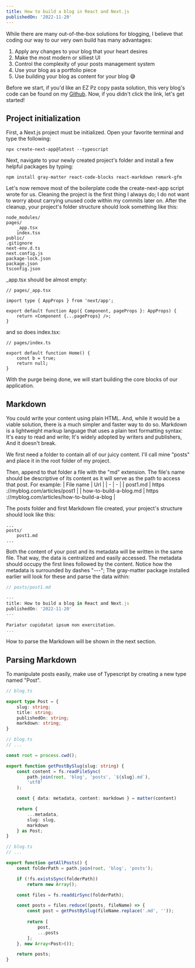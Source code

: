 ```yaml
---
title: How to build a blog in React and Next.js
publishedOn: '2022-11-20'
---
```


While there are many out-of-the-box solutions for blogging, I believe that coding our way to our very own build has many advantages:

1. Apply any changes to your blog that your heart desires
2. Make the most modern or silliest UI
3. Control the complexity of your posts management system
4. Use your blog as a portfolio piece
5. Use building your blog as content for your blog 😅

Before we start, if you'd like an EZ Pz copy pasta solution, this very blog's code can be found on my [Github](https://github.com/waaverecords/michael.nadeau.dev). Now, if you didn't click the link, let's get started!

## Project initialization

First, a Next.js project must be initialized. Open your favorite terminal and type the following:
```
npx create-next-app@latest --typescript
```

Next, navigate to your newly created project's folder and install a few helpful packages by typing:
```
npm install gray-matter react-code-blocks react-markdown remark-gfm
```

Let's now remove most of the boilerplate code the create-next-app script wrote for us. Cleaning the project is the first thing I always do; I do not want to worry about carrying unused code within my commits later on. After the cleanup, your project's folder structure should look something like this:
```
node_modules/
pages/
    _app.tsx
    index.tsx
public/
.gitignore
next-env.d.ts
next.config.js
package-lock.json
package.json
tsconfig.json
```

_app.tsx should be almost empty:
```tsx
// pages/_app.tsx

import type { AppProps } from 'next/app';

export default function App({ Component, pageProps }: AppProps) {
    return <Component {...pageProps} />;
}
```

and so does index.tsx:
```tsx
// pages/index.ts

export default function Home() {
    const b = true;
    return null;
}
```

With the purge being done, we will start building the core blocks of our application.

## Markdown

You could write your content using plain HTML. And, while it would be a viable solution, there is a much simpler and faster way to do so. Markdown is a lightweight markup language that uses a plain text formatting syntax: It's easy to read and write; It's widely adopted by writers and publishers, And it doesn't break.

We first need a folder to contain all of our juicy content. I'll call mine "posts" and place it in the root folder of my project.

Then, append to that folder a file with the "md" extension. The file's name should be descriptive of its content as it will serve as the path to access that post. For example:
| File name | Url |
| - | - |
| post1.md | https​://myblog.com/articles/post1 |
| how-to-build-a-blog.md | https​://myblog.com/articles/how-to-build-a-blog |

The posts folder and first Markdown file created, your project's structure should look like this:
```
...
posts/
    post1.md
...
```

Both the content of your post and its metadata will be written in the same file. That way, the data is centralized and easily accessed. The metadata should occupy the first lines followed by the content. Notice how the metadata is surrounded by dashes "---"; The gray-matter package installed earlier will look for these and parse the data within:
```js
// posts/post1.md

---
title: How to build a blog in React and Next.js
publishedOn: '2022-11-20'
---

Pariatur cupidatat ipsum non exercitation.
...
```

How to parse the Markdown will be shown in the next section.

## Parsing Markdown

To manipulate posts easily, make use of Typescript by creating a new type named "Post".
```ts
// blog.ts

export type Post = {
    slug: string;
    title: string;
    publishedOn: string;
    markdown: string;
}
```

```ts
// blog.ts
// ...

const root = process.cwd();

export function getPostBySlug(slug: string) {
    const content = fs.readFileSync(
        path.join(root, 'blog', 'posts', `${slug}.md`),
        'utf8'
    );

    const { data: metadata, content: markdown } = matter(content)

    return {
        ...metadata,
        slug: slug,
        markdown
    } as Post;
}
```

```ts
// blog.ts
// ...

export function getAllPosts() {
    const folderPath = path.join(root, 'blog', 'posts');

    if (!fs.existsSync(folderPath))
        return new Array();

    const files = fs.readdirSync(folderPath);

    const posts = files.reduce((posts, fileName) => {
        const post = getPostBySlug(fileName.replace('.md', ''));
        
        return [
            post,
            ...posts
        ];
    }, new Array<Post>());

    return posts;
}
```